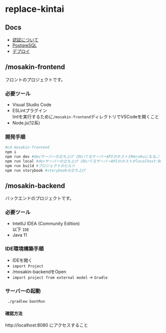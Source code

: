 # replace-kintai

## Docs
- [認証について](/docs/authentication.md)
- [PostgreSQL](/docs/postgresql.md)
- [デプロイ](/docs/deployment.md)

## /mosakin-frontend
フロントのプロジェクトです。  

### 必要ツール
- Visual Studio Code  
- ESLintプラグイン  
    lintを実行するために`/mosakin-frontend`ディレクトリでVSCodeを開くこと
- Node.js(12系)

### 開発手順
```bash
#cd mosakin-frontend
npm i
npm run dev #devサーバーの立ち上げ（向いてるサーバーAPIのホストがHerokuになる。）
npm run local #devサーバーの立ち上げ（向いてるサーバーAPIのホストがlocalhost:8080になる）
npm run build #プロジェクトのビルド
npm run storybook #storybookの立ち上げ
```

## /mosakin-backend  
バックエンドのプロジェクトです。  

### 必要ツール
- IntelliJ IDEA (Community Edition)  
以下 `IDE`
- Java 11

### IDE環境構築手順
- IDEを開く
- `import Project`
- /mosakin-backendをOpen
- `import project from external model` -> `Gradle`

### サーバーの起動

```bash
 ./gradlew bootRun
```

#### 確認方法

http://localhost:8080 にアクセスすること



